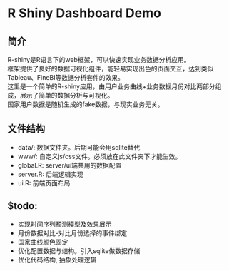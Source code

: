# R Shiny Dashboard Demo

## 简介  
R-shiny是R语言下的web框架，可以快速实现业务数据分析应用。  
框架提供了良好的数据可视化组件，能轻易实现出色的页面交互，达到类似Tableau、FineBI等数据分析套件的效果。  
这里是一个简单的R-shiny应用，由用户业务曲线+业务数据月份对比两部分组成，展示了简单的数据分析与可视化。  
国家用户数据是随机生成的fake数据，与现实业务无关。  

## 文件结构  
* data/: 数据文件夹。后期可能会用sqlite替代  
* www/: 自定义js/css文件。必须放在此文件夹下才能生效。 
* global.R: server/ui端共用的数据配置  
* server.R: 后端逻辑实现  
* ui.R: 前端页面布局  

## $todo:  
* 实现时间序列预测模型及效果展示  
* 月份数据对比-对比月份选择的事件绑定
* 国家曲线颜色固定    
* 优化配置数据与结构。引入sqlite做数据存储  
* 优化代码结构, 抽象处理逻辑  
